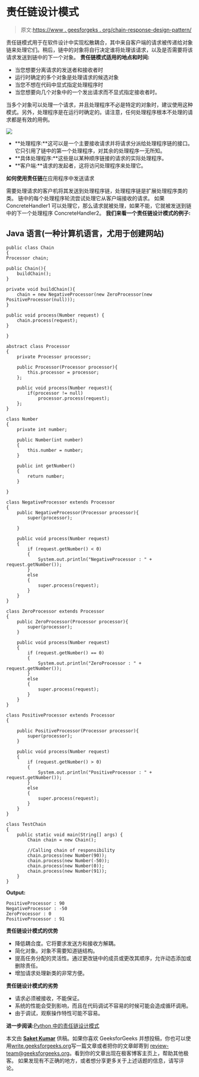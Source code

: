 # 责任链设计模式

> 原文:[https://www . geesforgeks . org/chain-response-design-pattern/](https://www.geeksforgeeks.org/chain-responsibility-design-pattern/)

责任链模式用于在软件设计中实现松散耦合，其中来自客户端的请求被传递给对象链来处理它们。稍后，链中的对象将自行决定谁将处理该请求，以及是否需要将该请求发送到链中的下一个对象。
**责任链模式适用的地点和时间:**

*   当您想要分离请求的发送者和接收者时
*   运行时确定的多个对象是处理请求的候选对象
*   当您不想在代码中显式指定处理程序时
*   当您想要向几个对象中的一个发出请求而不显式指定接收者时。

当多个对象可以处理一个请求，并且处理程序不必是特定的对象时，建议使用这种模式。另外，处理程序是在运行时确定的。请注意，任何处理程序根本不处理的请求都是有效的用例。

![](img/e584eba8d0440616bd1549f2eb8ccde9.png)

*   **处理程序:**这可以是一个主要接收请求并将请求分派给处理程序链的接口。它只引用了链中的第一个处理程序，对其余的处理程序一无所知。
*   **具体处理程序:**这些是以某种顺序链接的请求的实际处理程序。
*   **客户端:**请求的发起者，这将访问处理程序来处理它。

**如何使用责任链**在应用程序中发送请求

需要处理请求的客户机将其发送到处理程序链，处理程序链是扩展处理程序类的类。
链中的每个处理程序轮流尝试处理它从客户端接收的请求。
如果 ConcreteHandler1 可以处理它，那么请求就被处理，如果不能，它就被发送到链中的下一个处理程序 ConcreteHandler2。
**我们来看一个责任链设计模式的例子:**

## Java 语言(一种计算机语言，尤用于创建网站)

```
public class Chain
{
Processor chain;

public Chain(){
    buildChain();
}

private void buildChain(){
    chain = new NegativeProcessor(new ZeroProcessor(new PositiveProcessor(null)));
}

public void process(Number request) {
    chain.process(request);
}

}

abstract class Processor 
{ 
    private Processor processor;

    public Processor(Processor processor){
        this.processor = processor;
    };

    public void process(Number request){
        if(processor != null)
            processor.process(request);
    }; 
} 

class Number 
{ 
    private int number; 

    public Number(int number) 
    { 
        this.number = number; 
    } 

    public int getNumber() 
    { 
        return number; 
    } 

} 

class NegativeProcessor extends Processor 
{ 
    public NegativeProcessor(Processor processor){
        super(processor);

    }

    public void process(Number request) 
    { 
        if (request.getNumber() < 0) 
        { 
            System.out.println("NegativeProcessor : " + request.getNumber()); 
        } 
        else
        { 
            super.process(request); 
        } 
    } 
} 

class ZeroProcessor extends Processor 
{ 
    public ZeroProcessor(Processor processor){
        super(processor);
    }

    public void process(Number request) 
    { 
        if (request.getNumber() == 0) 
        { 
            System.out.println("ZeroProcessor : " + request.getNumber()); 
        } 
        else
        { 
            super.process(request); 
        } 
    } 
} 

class PositiveProcessor extends Processor 
{ 

    public PositiveProcessor(Processor processor){
        super(processor);
    }

    public void process(Number request) 
    { 
        if (request.getNumber() > 0) 
        { 
            System.out.println("PositiveProcessor : " + request.getNumber()); 
        } 
        else
        { 
            super.process(request); 
        } 
    } 
} 

class TestChain 
{ 
    public static void main(String[] args) { 
        Chain chain = new Chain();

        //Calling chain of responsibility 
        chain.process(new Number(90)); 
        chain.process(new Number(-50)); 
        chain.process(new Number(0)); 
        chain.process(new Number(91)); 
    } 
} 
```

**Output:** 

```
PositiveProcessor : 90
NegativeProcessor : -50
ZeroProcessor : 0
PositiveProcessor : 91
```

**责任链设计模式的优势**

*   降低耦合度。它将要求发送方和接收方解耦。
*   简化对象。对象不需要知道链结构。
*   提高任务分配的灵活性。通过更改链中的成员或更改其顺序，允许动态添加或删除责任。
*   增加请求处理新类的非常方便。

**责任链设计模式的劣势**

*   请求必须被接收，不能保证。
*   系统的性能会受到影响，而且在代码调试不容易的时候可能会造成循环调用。
*   由于调试，观察操作特性可能不容易。

**进一步阅读:**[Python 中的责任链设计模式](https://www.geeksforgeeks.org/chain-of-responsibility-python-design-patterns/)

本文由 [**Saket Kumar**](https://github.com/saketkumar95) 供稿。如果你喜欢 GeeksforGeeks 并想投稿，你也可以使用[write.geeksforgeeks.org](https://write.geeksforgeeks.org)写一篇文章或者把你的文章邮寄到 review-team@geeksforgeeks.org。看到你的文章出现在极客博客主页上，帮助其他极客。
如果发现有不正确的地方，或者想分享更多关于上述话题的信息，请写评论。
